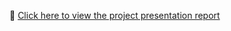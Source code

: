 🔗 [Click here to view the project presentation report](https://docs.google.com/presentation/d/1T953wWbZoLZdX80UNO3FIk02HmwQ2-yu/edit?usp=sharing&ouid=103579659161915563062&rtpof=true&sd=true)


